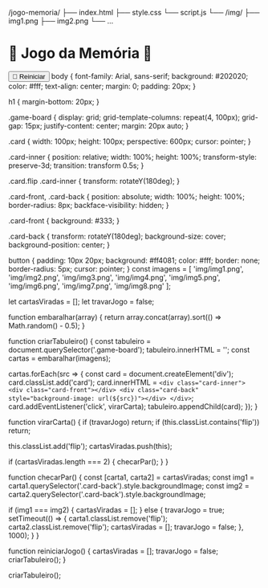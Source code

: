 /jogo-memoria/
  ├── index.html
  ├── style.css
  └── script.js
  └── /img/
       ├── img1.png
       ├── img2.png
       └── ...
<!DOCTYPE html>
<html lang="pt-br">
<head>
  <meta charset="UTF-8">
  <title>Jogo da Memória</title>
  <link rel="stylesheet" href="style.css">
</head>
<body>
  <h1>🎴 Jogo da Memória 🎴</h1>
  <div class="game-board"></div>
  <button onclick="reiniciarJogo()">🔄 Reiniciar</button>
  
  <script src="script.js"></script>
</body>
</html>
body {
  font-family: Arial, sans-serif;
  background: #202020;
  color: #fff;
  text-align: center;
  margin: 0;
  padding: 20px;
}

h1 {
  margin-bottom: 20px;
}

.game-board {
  display: grid;
  grid-template-columns: repeat(4, 100px);
  grid-gap: 15px;
  justify-content: center;
  margin: 20px auto;
}

.card {
  width: 100px;
  height: 100px;
  perspective: 600px;
  cursor: pointer;
}

.card-inner {
  position: relative;
  width: 100%;
  height: 100%;
  transform-style: preserve-3d;
  transition: transform 0.5s;
}

.card.flip .card-inner {
  transform: rotateY(180deg);
}

.card-front, .card-back {
  position: absolute;
  width: 100%;
  height: 100%;
  border-radius: 8px;
  backface-visibility: hidden;
}

.card-front {
  background: #333;
}

.card-back {
  transform: rotateY(180deg);
  background-size: cover;
  background-position: center;
}

button {
  padding: 10px 20px;
  background: #ff4081;
  color: #fff;
  border: none;
  border-radius: 5px;
  cursor: pointer;
}
const imagens = [
  'img/img1.png',
  'img/img2.png',
  'img/img3.png',
  'img/img4.png',
  'img/img5.png',
  'img/img6.png',
  'img/img7.png',
  'img/img8.png'
];

let cartasViradas = [];
let travarJogo = false;

function embaralhar(array) {
  return array.concat(array).sort(() => Math.random() - 0.5);
}

function criarTabuleiro() {
  const tabuleiro = document.querySelector('.game-board');
  tabuleiro.innerHTML = '';
  const cartas = embaralhar(imagens);

  cartas.forEach(src => {
    const card = document.createElement('div');
    card.classList.add('card');
    card.innerHTML = `
      <div class="card-inner">
        <div class="card-front"></div>
        <div class="card-back" style="background-image: url(${src})"></div>
      </div>
    `;
    card.addEventListener('click', virarCarta);
    tabuleiro.appendChild(card);
  });
}

function virarCarta() {
  if (travarJogo) return;
  if (this.classList.contains('flip')) return;

  this.classList.add('flip');
  cartasViradas.push(this);

  if (cartasViradas.length === 2) {
    checarPar();
  }
}

function checarPar() {
  const [carta1, carta2] = cartasViradas;
  const img1 = carta1.querySelector('.card-back').style.backgroundImage;
  const img2 = carta2.querySelector('.card-back').style.backgroundImage;

  if (img1 === img2) {
    cartasViradas = [];
  } else {
    travarJogo = true;
    setTimeout(() => {
      carta1.classList.remove('flip');
      carta2.classList.remove('flip');
      cartasViradas = [];
      travarJogo = false;
    }, 1000);
  }
}

function reiniciarJogo() {
  cartasViradas = [];
  travarJogo = false;
  criarTabuleiro();
}

criarTabuleiro();
